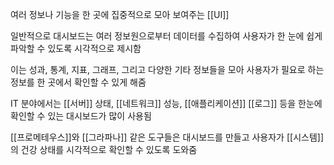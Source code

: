 여러 정보나 기능을 한 곳에 집중적으로 모아 보여주는 [[UI]]

일반적으로 대시보드는 여러 정보원으로부터 데이터를 수집하여 사용자가 한 눈에 쉽게 파악할 수 있도록 시각적으로 제시함

이는 성과, 통계, 지표, 그래프, 그리고 다양한 기타 정보들을 모아 사용자가 필요로 하는 정보를 한 곳에서 확인할 수 있게 해줌

IT 분야에서는 [[서버]] 상태, [[네트워크]] 성능, [[애플리케이션]] [[로그]] 등을 한눈에 확인할 수 있는 대시보드가 많이 사용됨

[[프로메테우스]]와 [[그라파나]] 같은 도구들은 대시보드를 만들고 사용자가 [[시스템]]의 건강 상태를 시각적으로 확인할 수 있도록 도와줌

